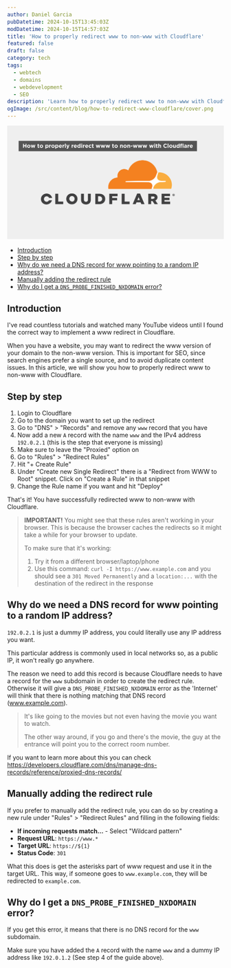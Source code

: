 ```yaml
---
author: Daniel Garcia
pubDatetime: 2024-10-15T13:45:03Z
modDatetime: 2024-10-15T14:57:03Z
title: 'How to properly redirect www to non-www with Cloudflare'
featured: false
draft: false
category: tech
tags:
  - webtech
  - domains
  - webdevelopment
  - SEO
description: 'Learn how to properly redirect www to non-www with Cloudflare'
ogImage: /src/content/blog/how-to-redirect-www-cloudflare/cover.png
---
```


![Cover](./cover.png)

- [Introduction](#introduction)
- [Step by step](#step-by-step)
- [Why do we need a DNS record for www pointing to a random IP address?](#why-do-we-need-a-dns-record-for-www-pointing-to-a-random-ip-address)
- [Manually adding the redirect rule](#manually-adding-the-redirect-rule)
- [Why do I get a `DNS_PROBE_FINISHED_NXDOMAIN` error?](#why-do-i-get-a-dns_probe_finished_nxdomain-error)

## Introduction

I've read countless tutorials and watched many YouTube videos until I found the correct way to implement a www redirect in Cloudflare.

When you have a website, you may want to redirect the www version of your domain to the non-www version. This is important for SEO, since search engines prefer a single source, and to avoid duplicate content issues. In this article, we will show you how to properly redirect www to non-www with Cloudflare.

## Step by step

1. Login to Cloudflare
2. Go to the domain you want to set up the redirect
3. Go to "DNS" > "Records" and remove any `www` record that you have
4. Now add a new `A` record with the name `www` and the IPv4 address `192.0.2.1` (this is the step that everyone is missing)
5. Make sure to leave the "Proxied" option on
6. Go to "Rules" > "Redirect Rules"
7. Hit "+ Create Rule"
8. Under "Create new Single Redirect" there is a "Redirect from WWW to Root" snippet. Click on "Create a Rule" in that snippet
9. Change the Rule name if you want and hit "Deploy"

That's it! You have successfully redirected www to non-www with Cloudflare.

> **IMPORTANT!** You might see that these rules aren't working in your browser. This is because the browser caches the redirects so it might take a while for your browser to update.
>
> To make sure that it's working:
>
> 1. Try it from a different browser/laptop/phone
> 2. Use this command: `curl -I https://www.example.com` and you should see a `301 Moved Permanently` and a `location:...` with the destination of the redirect in the response

## Why do we need a DNS record for www pointing to a random IP address?

`192.0.2.1` is just a dummy IP address, you could literally use any IP address you want.

This particular address is commonly used in local networks so, as a public IP, it won't really go anywhere.

The reason we need to add this record is because Cloudflare needs to have a record for the `www` subdomain in order to create the redirect rule. Otherwise it will give a `DNS_PROBE_FINISHED_NXDOMAIN` error as the 'Internet' will think that there is nothing matching that DNS record (www.example.com).

> It's like going to the movies but not even having the movie you want to watch.
>
> The other way around, if you go and there's the movie, the guy at the entrance will point you to the correct room number.

If you want to learn more about this you can check https://developers.cloudflare.com/dns/manage-dns-records/reference/proxied-dns-records/

## Manually adding the redirect rule

If you prefer to manually add the redirect rule, you can do so by creating a new rule under "Rules" > "Redirect Rules" and filling in the following fields:

- **If incoming requests match...** - Select "Wildcard pattern"
- **Request URL**: `https://www.*`
- **Target URL**: `https://${1}`
- **Status Code**: `301`

What this does is get the asterisks part of www request and use it in the target URL. This way, if someone goes to `www.example.com`, they will be redirected to `example.com`.

## Why do I get a `DNS_PROBE_FINISHED_NXDOMAIN` error?

If you get this error, it means that there is no DNS record for the `www` subdomain.

Make sure you have added the `A` record with the name `www` and a dummy IP address like `192.0.1.2` (See step 4 of the guide above).
